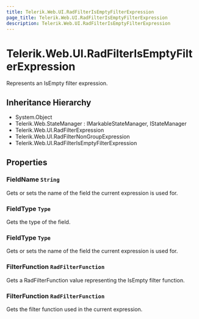 ```yaml
---
title: Telerik.Web.UI.RadFilterIsEmptyFilterExpression
page_title: Telerik.Web.UI.RadFilterIsEmptyFilterExpression
description: Telerik.Web.UI.RadFilterIsEmptyFilterExpression
---
```


# Telerik.Web.UI.RadFilterIsEmptyFilterExpression

Represents an IsEmpty filter expression.

## Inheritance Hierarchy

* System.Object
* Telerik.Web.StateManager : IMarkableStateManager, IStateManager
* Telerik.Web.UI.RadFilterExpression
* Telerik.Web.UI.RadFilterNonGroupExpression
* Telerik.Web.UI.RadFilterIsEmptyFilterExpression

## Properties

###  FieldName `String`

Gets or sets the name of the field the current expression is used for.

###  FieldType `Type`

Gets the type of the field.

###  FieldType `Type`

Gets or sets the name of the field the current expression is used for.

###  FilterFunction `RadFilterFunction`

Gets a RadFilterFunction value representing the IsEmpty filter function.

###  FilterFunction `RadFilterFunction`

Gets the filter function used in the current expression.

